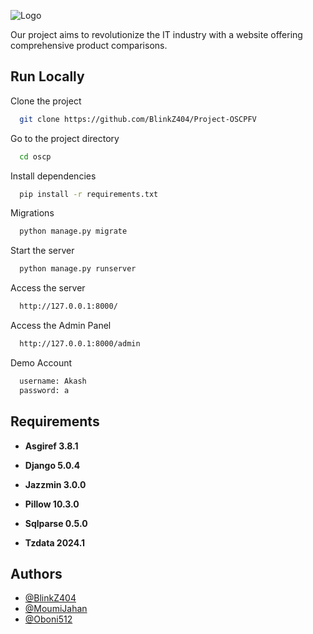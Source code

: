 
![Logo](https://i.imgur.com/5qMu8gv.png)


Our project aims to revolutionize the IT industry with a website offering comprehensive product comparisons. 

## Run Locally

Clone the project

```bash
  git clone https://github.com/BlinkZ404/Project-OSCPFV 
```

Go to the project directory

```bash
  cd oscp
```

Install dependencies

```bash
  pip install -r requirements.txt
```

Migrations

```bash
  python manage.py migrate
```

Start the server

```bash
  python manage.py runserver
```

Access the server

```bash
  http://127.0.0.1:8000/
```

Access the Admin Panel

```bash
  http://127.0.0.1:8000/admin
```

Demo Account

```bash
  username: Akash
  password: a
```
## Requirements

- **Asgiref 3.8.1**

- **Django 5.0.4**

- **Jazzmin 3.0.0**

- **Pillow 10.3.0**

- **Sqlparse 0.5.0**

- **Tzdata 2024.1**


## Authors

- [@BlinkZ404](https://github.com/BlinkZ404)
- [@MoumiJahan](https://github.com/MoumiJahan)
- [@Oboni512](https://github.com/Oboni512)


